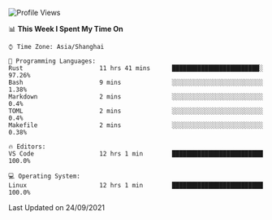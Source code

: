 <!--START_SECTION:waka-->
![Profile Views](http://img.shields.io/badge/Profile%20Views-1-blue)

📊 **This Week I Spent My Time On** 

```text
⌚︎ Time Zone: Asia/Shanghai

💬 Programming Languages: 
Rust                     11 hrs 41 mins      ████████████████████████░   97.26% 
Bash                     9 mins              ░░░░░░░░░░░░░░░░░░░░░░░░░   1.38% 
Markdown                 2 mins              ░░░░░░░░░░░░░░░░░░░░░░░░░   0.4% 
TOML                     2 mins              ░░░░░░░░░░░░░░░░░░░░░░░░░   0.4% 
Makefile                 2 mins              ░░░░░░░░░░░░░░░░░░░░░░░░░   0.38%

🔥 Editors: 
VS Code                  12 hrs 1 min        █████████████████████████   100.0%

💻 Operating System: 
Linux                    12 hrs 1 min        █████████████████████████   100.0%

```


 Last Updated on 24/09/2021
<!--END_SECTION:waka-->
